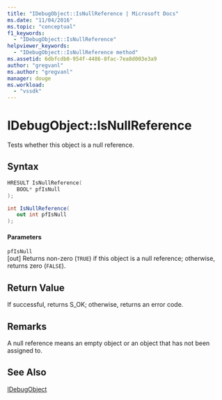 ```yaml
---
title: "IDebugObject::IsNullReference | Microsoft Docs"
ms.date: "11/04/2016"
ms.topic: "conceptual"
f1_keywords: 
  - "IDebugObject::IsNullReference"
helpviewer_keywords: 
  - "IDebugObject::IsNullReference method"
ms.assetid: 6dbfcdb0-954f-4486-8fac-7ea8d003e3a9
author: "gregvanl"
ms.author: "gregvanl"
manager: douge
ms.workload: 
  - "vssdk"
---
```

# IDebugObject::IsNullReference
Tests whether this object is a null reference.  
  
## Syntax  
  
```cpp  
HRESULT IsNullReference(   
   BOOL* pfIsNull  
);  
```  
  
```csharp  
int IsNullReference(  
   out int pfIsNull  
);  
```  
  
#### Parameters  
 `pfIsNull`  
 [out] Returns non-zero (`TRUE`) if this object is a null reference; otherwise, returns zero (`FALSE`).  
  
## Return Value  
 If successful, returns S_OK; otherwise, returns an error code.  
  
## Remarks  
 A null reference means an empty object or an object that has not been assigned to.  
  
## See Also  
 [IDebugObject](../../../extensibility/debugger/reference/idebugobject.md)